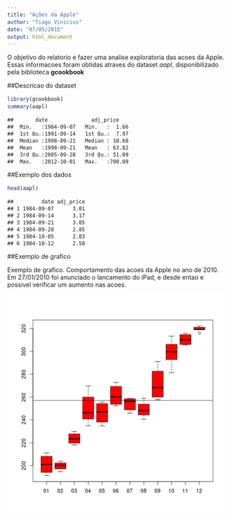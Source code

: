 ```yaml
---
title: "Ações da Apple"
author: "Tiago Vinícius"
date: "07/05/2015"
output: html_document
---
```


O objetivo do relatorio e fazer uma analise exploratoria das acoes da Apple. Essas informacoes foram obtidas atraves do dataset *aapl*, disponibilizado pela biblioteca **gcookbook**

##Descricao do dataset

```r
library(gcookbook)
summary(aapl)
```

```
##       date              adj_price     
##  Min.   :1984-09-07   Min.   :  1.66  
##  1st Qu.:1991-09-14   1st Qu.:  7.97  
##  Median :1998-09-21   Median : 10.68  
##  Mean   :1998-09-21   Mean   : 63.82  
##  3rd Qu.:2005-09-28   3rd Qu.: 51.09  
##  Max.   :2012-10-01   Max.   :700.09
```

##Exemplo dos dados


```r
head(aapl)
```

```
##         date adj_price
## 1 1984-09-07      3.01
## 2 1984-09-14      3.17
## 3 1984-09-21      3.05
## 4 1984-09-28      2.85
## 5 1984-10-05      2.83
## 6 1984-10-12      2.58
```


##Exemplo de grafico

Exemplo de grafico. Comportamento das acoes da Apple no ano de 2010. Em 27/01/2010 foi anunciado o lancamento do iPad, e desde entao e possivel verificar um aumento nas acoes.

![plot of chunk unnamed-chunk-3](figure/unnamed-chunk-3-1.png) 
